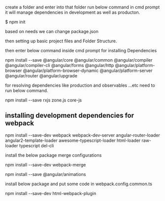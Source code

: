 create a folder and enter into that folder run below command in cmd prompt it will manage dependencies in development as well as producton.


$ npm init


based on needs we can change package.json

then setting up basic project files and Folder Structure.

then enter below command inside cmd prompt for installing Dependencies


npm install --save @angular/core @angular/common @angular/compiler @angular/compiler-cli @angular/forms @angular/http @angular/platform-browser @angular/platform-browser-dynamic @angular/platform-server @angular/router @angular/upgrade 


for resolving dependencies like production and observables ...etc need to run below command.

npm install --save rxjs zone.js core-js



installing development dependencies for webpack
----------------------------------------
 npm install --save-dev webpack webpack-dev-server angular-router-loader angular2-template-loader awesome-typescript-loader html-loader raw-loader typescript del-cli


install the below package merge configurations

 npm install --save-dev webpack-merge

 npm install --save @angular/animations

install below package and put some code in webpack.config.common.ts


 npm install --save-dev html-webpack-plugin